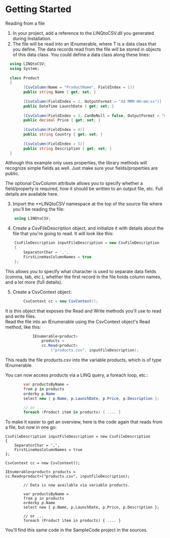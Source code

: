 # Getting Started

Reading from a file

1. In your project, add a reference to the LINQtoCSV.dll you generated during Installation.
2. The file will be read into an IEnumerable<t>, where T is a data class that you define. The data records read from the file will be stored in objects of this data class. You could define a data class along these lines:

```c#
  using LINQtoCSV;
  using System;  
  
  class Product
  {
        [CsvColumn(Name = "ProductName", FieldIndex = 1)]
        public string Name { get; set; }
        
        [CsvColumn(FieldIndex = 2, OutputFormat = "dd MMM HH:mm:ss")]
        public DateTime LaunchDate { get; set; }
        
        [CsvColumn(FieldIndex = 3, CanBeNull = false, OutputFormat = "C")]
        public decimal Price { get; set; }
        
        [CsvColumn(FieldIndex = 4)]
        public string Country { get; set; }
        
        [CsvColumn(FieldIndex = 5)]
        public string Description { get; set; }
  }
  ```  

Although this example only uses properties, the library methods will recognize simple fields as well. Just make sure your fields/properties are public.

The optional CsvColumn attribute allows you to specify whether a field/property is required, how it should be written to an output file, etc. Full details are available here.

3. Import the **LINQtoCSV namespace at the top of the source file where you'll be reading the file:

```c#  
    using LINQtoCSV;
```

4. Create a CsvFileDescription object, and initialize it with details about the file that you're going to read. It will look like this:  
```c#   
    CsvFileDescription inputFileDescription = new CsvFileDescription
    {
        SeparatorChar = ',',
        FirstLineHasColumnNames = true
    };
```

This allows you to specify what character is used to separate data fields (comma, tab, etc.), whether the first record in the file holds column names, and a lot more (full details).

5. Create a CsvContext object:
```c# 
        CsvContext cc = new CsvContext();
```
It is this object that exposes the Read and Write methods you'll use to read and write files.  
Read the file into an IEnumerable<t> using the CsvContext object's Read method, like this:
```c# 
            IEnumerable<product>
                products =
                cc.Read<product>
                    ("products.csv", inputFileDescription);
```
This reads the file products.csv into the variable products, which is of type IEnumerable<product>.

You can now access products via a LINQ query, a foreach loop, etc.:
```c# 
        var productsByName =
        from p in products
        orderby p.Name
        select new { p.Name, p.LaunchDate, p.Price, p.Description };

        // or ...
        foreach (Product item in products) { .... }
```
To make it easier to get an overview, here is the code again that reads from a file, but now in one go:

    CsvFileDescription inputFileDescription = new CsvFileDescription
    {
        SeparatorChar = ',',
        FirstLineHasColumnNames = true
    };

    CsvContext cc = new CsvContext();

    IEnumerable<product> products = 
    cc.Read<product>("products.csv", inputFileDescription);

            // Data is now available via variable products.

            var productsByName =
            from p in products
            orderby p.Name
            select new { p.Name, p.LaunchDate, p.Price, p.Description };

            // or ...
            foreach (Product item in products) { .... }
You'll find this same code in the SampleCode project in the sources.
